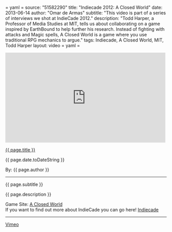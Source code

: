 = yaml =
source: "51582290"
title: "Indiecade 2012: A Closed World"
date: 2013-06-14
author: "Omar de Armas"
subtitle: "This video is part of a series of interviews we shot at IndieCade 2012."
description: "Todd Harper, a Professor of Media Studies at MIT, tells us about collaborating on a game inspired by EarthBound to help further his research. Instead of fighting with attacks and Magic spells, A Closed World is a game where you use traditional RPG mechanics to argue."
tags: Indiecade, A Closed World, MIT, Todd Harper
layout: video
= yaml =

<div class="vid_container">
  <iframe src="http://player.vimeo.com/video/{{ page.source }}" width="500" height="281" frameborder="0" webkitAllowFullScreen mozallowfullscreen allowFullScreen></iframe>
</div>

<a href="{{ page.url }}" class='postTitleLink'><p class='postTitle'>{{ page.title }}</p></a>
<p class='postPublished'>{{ page.date.toDateString }}</p>
<p class='postAuthor'>By: {{ page.author }}</p>
<hr>
<p class='podcastSummary'>{{ page.subtitle }}</p>

<p class='podcastSummary'>{{ page.description }}</p>

Game Site: [A Closed World](gambit.mit.edu/loadgame/aclosedworld.php)  
If you want to find out more about IndieCade you can go here! [Indiecade](http://www.indiecade.com)  
- - -
[Vimeo](www.vimeo.com/indestructibleart)